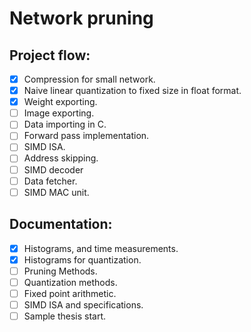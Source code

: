 # Network pruning

## Project flow:

- [X] Compression for small network.
- [X] Naive linear quantization to fixed size in float format.
- [X] Weight exporting.
- [ ] Image exporting.
- [ ] Data importing in C.
- [ ] Forward pass implementation.
- [ ] SIMD ISA.
- [ ] Address skipping.
- [ ] SIMD decoder
- [ ] Data fetcher.
- [ ] SIMD MAC unit.

## Documentation:
- [X] Histograms, and time measurements.
- [X] Histograms for quantization.
- [ ] Pruning Methods.
- [ ] Quantization methods.
- [ ] Fixed point arithmetic.
- [ ] SIMD ISA and specifications.
- [ ] Sample thesis start.
